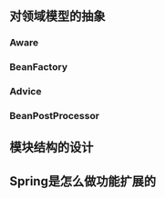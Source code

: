 ## 对领域模型的抽象

### Aware

### BeanFactory

### Advice

### BeanPostProcessor

## 模块结构的设计

## Spring是怎么做功能扩展的



